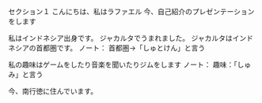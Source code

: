 
セクション１
こんにちは、私はラファエル
今、自己紹介のプレゼンテーションをします

私はインドネシア出身です。
ジャカルタでうまれました。
ジャカルタはインドネシアの首都圏です。
ノート：
首都圏→「しゅとけん」と言う

私の趣味はゲームをしたり音楽を聞いたりジムをします
ノート：
趣味：「しゅみ」と言う

今、南行徳に住んでいます。


